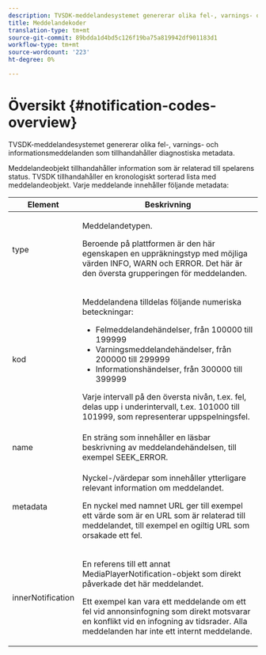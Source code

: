 ```yaml
---
description: TVSDK-meddelandesystemet genererar olika fel-, varnings- och informationsmeddelanden som tillhandahåller diagnostiska metadata.
title: Meddelandekoder
translation-type: tm+mt
source-git-commit: 89bdda1d4bd5c126f19ba75a819942df901183d1
workflow-type: tm+mt
source-wordcount: '223'
ht-degree: 0%

---
```



# Översikt {#notification-codes-overview}

TVSDK-meddelandesystemet genererar olika fel-, varnings- och informationsmeddelanden som tillhandahåller diagnostiska metadata.

Meddelandeobjekt tillhandahåller information som är relaterad till spelarens status. TVSDK tillhandahåller en kronologiskt sorterad lista med meddelandeobjekt. Varje meddelande innehåller följande metadata:

<table frame="all" colsep="1" rowsep="1" id="table_1A32EFFE1834438D8261886EC9D7250D"> 
 <thead> 
  <tr rowsep="1"> 
   <th colname="1" class="entry"> Element </th> 
   <th colname="2" class="entry"> Beskrivning </th> 
  </tr> 
 </thead>
 <tbody> 
  <tr rowsep="1"> 
   <td colname="1"><span class="codeph"> type</span> </td> 
   <td colname="2"> <p>Meddelandetypen. </p> <p>Beroende på plattformen är den här egenskapen en uppräkningstyp med möjliga värden INFO, WARN och ERROR. Det här är den översta grupperingen för meddelanden. </p> </td> 
  </tr> 
  <tr rowsep="1"> 
   <td colname="1"> <span class="codeph"> kod</span> </td> 
   <td colname="2"> <p>Meddelandena tilldelas följande numeriska beteckningar: 
     <ul id="ul_A86BF89D6B3B410E81FAD718D3C4A9F0"> 
      <li id="li_8180972D704C40098723734DD4B45643">Felmeddelandehändelser, från 100000 till 199999 </li> 
      <li id="li_0EC29EA5F0034E5EBFEF8E68A6498D39">Varningsmeddelandehändelser, från 200000 till 299999 </li> 
      <li id="li_189A53D3D7EF4960A521AB04D00DCF70">Informationshändelser, från 300000 till 399999 </li> 
     </ul> </p> <p>Varje intervall på den översta nivån, t.ex. fel, delas upp i underintervall, t.ex. 101000 till 101999, som representerar uppspelningsfel. </p> </td> 
  </tr> 
  <tr rowsep="1"> 
   <td colname="1"><span class="codeph"> name</span> </td> 
   <td colname="2">En sträng som innehåller en läsbar beskrivning av meddelandehändelsen, till exempel <span class="codeph"> SEEK_ERROR</span>. </td> 
  </tr> 
  <tr rowsep="1"> 
   <td colname="1"><span class="codeph"> metadata</span> </td> 
   <td colname="2"> <p>Nyckel-/värdepar som innehåller ytterligare relevant information om meddelandet. </p> <p>En nyckel med namnet <span class="codeph"> URL</span> ger till exempel ett värde som är en URL som är relaterad till meddelandet, till exempel en ogiltig URL som orsakade ett fel. </p> </td> 
  </tr> 
  <tr rowsep="0"> 
   <td colname="1"><span class="codeph"> innerNotification</span> </td> 
   <td colname="2"> <p>En referens till ett annat <span class="codeph"> MediaPlayerNotification</span>-objekt som direkt påverkade det här meddelandet. </p> <p>Ett exempel kan vara ett meddelande om ett fel vid annonsinfogning som direkt motsvarar en konflikt vid en infogning av tidsrader. Alla meddelanden har inte ett internt meddelande. </p> </td> 
  </tr> 
 </tbody> 
</table>

